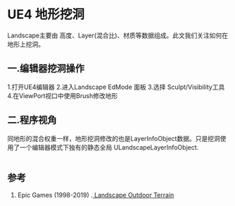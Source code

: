 # UE4 地形挖洞

Landscape主要由 高度、Layer(混合比)、材质等数据组成。此文我们关注如何在地形上挖洞。

## 一.编辑器挖洞操作
1.打开UE4编辑器
2.进入Landscape EdMode 面板
3.选择 Sculpt/Visibility工具
4.在ViewPort视口中使用Brush修改地形

## 二.程序视角
同地形的混合权重一样，地形挖洞修改的也是LayerInfoObject数据。只是挖洞使用了一个编辑器模式下独有的静态全局 ULandscapeLayerInfoObject.
```cpp
```

## 参考
1. Epic Games (1998-2019) .[ Landscape Outdoor Terrain](https://docs.unrealengine.com/en-US/Engine/Landscape/index.html)

